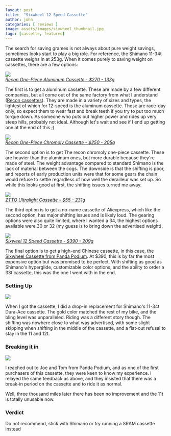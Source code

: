 ```yaml
---
layout: post
title:  "Sixwheel 12 Speed Cassette"
author: john
categories: [ reviews ]
image: assets/images/sixwheel_thumbnail.jpg
tags: [cassette, featured]
---
```


The search for saving grames is not always about pure weight savings, sometimes looks start to play a big role. For reference, the Shimano 11-34t cassette weighs in at 253g. When it comes purely to saving weight on cassettes, there are a few options: 

<a href="https://www.recon.bike/product_d.php?lang=en&tb=1&id=216"><img src="{{ site.baseurl }}/assets/images/recon-alu.png" style="display:block; margin-left: auto; margin-right: auto; max-height:300px;">
<i>Recon One-Piece Aluminum Cassette - $270 - 133g</i></a>

The first is to get a aluminum cassette. These are made by a few different companies, but all come out of the same factory from what I understand ([Recon cassettes](https://www.recon.bike)). They are made in a variety of sizes and types, the lightest of which for 12-speed is the aluminum cassette. These are race-day only, so expect them to wear fast and break teeth if you try to put too much torque down. As someone who puts out higher power and rides up very steep hills, probably not ideal. Although let's wait and see if I end up getting one at the end of this ;)

<a href="https://www.recon.bike/product_d.php?lang=en&tb=1&id=196"><img src="{{ site.baseurl }}/assets/images/recon-chromoly.gif" style="display:block; margin-left: auto; margin-right: auto; max-height:300px;">
<i>Recon One-Piece Chromoly Cassette - $250 - 205g</i></a>

The second option is to get The recon chromoly one-piece cassette. These are heavier than the aluminum ones, but more durable because they're made of steel. The weight advantage compared to standard Shimano is the lack of material between the cogs. The downside is that the shifting is poor, and reports of early production units were that for some gears the chain would refuse to settle regardless of how well the derailleur was set up. So while this looks good at first, the shifting issues turned me away.

<a href="https://www.aliexpress.us/item/3256804247510804.html"><img src="{{ site.baseurl }}/assets/images/ztto-cassette.jpg" style="display:block; margin-left: auto; margin-right: auto; max-height:300px;">
<i>ZTTO Ultralight Cassette - $55 - 231g</i></a>

The third option is to get a no-name cassette of Aliexpress, which like the second option, has major shifting issues and is likely loud. The gearing options were also quite limited, where I wanted a 34, the highest options available were 30 or 32 (my guess is to bring down the advertised weight).

<a href="https://www.pandapodium.cc/product/sixweel-12-speed-11-30t-11-33t-light-weight-road-cassette/"><img src="{{ site.baseurl }}/assets/images/sixwheel_cassette_product.jpg" style="display:block; margin-left: auto; margin-right: auto; max-height:300px;">
<i>Sixweel 12 Speed Cassette - $390 - 209g</i></a>

The final option is to get a high-end Chinese cassette, in this case, the [Sixwheel Cassette from Panda Podium](https://www.pandapodium.cc/product/sixweel-12-speed-11-30t-11-33t-light-weight-road-cassette/). At $390, this is by far the most expensive option but was promised to be perfect. With shifting as good as Shimano's hyperglide, customizable color options, and the ability to order a 33t cassette, this was the one I went with in the end.

### Setting Up

<img src="{{ site.baseurl }}/assets/images/sixwheel_weight.jpg" style="display:block; margin-left: auto; margin-right: auto; max-height:500px;">

When I got the cassette, I did a drop-in replacement for Shimano's 11-34t Dura-Ace cassette. The gold color matched the rest of my bike, and the bling level was unparalleled. Riding was a different story though. The shifting was nowhere close to what was advertised, with some slight skipping when shifting in the middle of the cassette, and a flat-out refusal to stay in the 11 and 12t.

### Breaking it in

<img src="{{ site.baseurl }}/assets/images/sixwheel_closeup.jpg" style="display:block; margin-left: auto; margin-right: auto; max-height:500px;">

I reached out to Joe and Tom from Panda Podium, and as one of the first purchasers of this cassette, they were keen to know my experience. I relayed the same feedback as above, and they insisted that there was a break-in period on the cassette and to ride it as normal. 

Well, three thousand miles later there has been no improvement and the 11t is totally unusable now. 

### Verdict

Do not recommend, stick with Shimano or try running a SRAM cassette instead